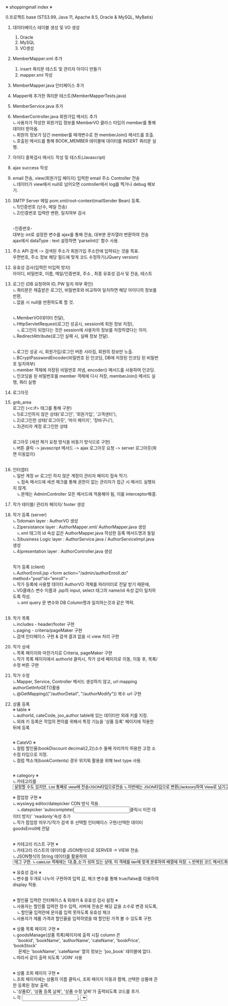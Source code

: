 ※ shoppingmall index ※

0.프로젝트 base
(STS3.99, Java 11, Apache 8.5, Oracle & MySQL, MyBatis)

1. 데이터베이스 테이블 생성 및 VO 생성
   1) Oracle
   2) MySQL
   3) VO생성

2. MemberMapper.xml 추가
   1) insert 쿼리문 테스트 및 관리자 아이디 만들기
   2) mapper.xml 작성

3. MemberMapper.java 인터페이스 추가

4. Mapper에 추가한 쿼리문 테스트(MemberMapperTests.java)

5. MemberService.java 추가

6. MemberController.java 회원가입 메서드 추가<br/>
	ㄴ사용자가 작성한 회원가입 정보를 MemberVO 클라스 타입의 member를 통해 데이터 받아옴.<br/>
	ㄴ회원의 정보가 담긴 member를 매개변수로 한 memberJoin() 메서드를 호출.<br/>
	ㄴ호출된 메서드를 통해 BOOK_MEMBER 테이블에 데이터를 INSERT 쿼리문 실행.<br/>

7. 아이디 중복검사 메서드 작성 및 테스트(Javascript)

8. ajax success 작성

9. email 전송, view(회원가입 페이지) 입력한 email 주소 Controller 전송<br/>
ㄴ데이터가 view에서 null로 넘어오면 controller에서 log를 찍거나 debug 해보기.

10. SMTP Server 메일 pom.xml/root-context(mailSender Bean) 등록.<br/>
	ㄴ1)인증번호 (난수, 메일 전송)<br/>
	ㄴ2)인증번호 입력란 변환, 일치여부 검사<br/><br/>

	-인증번호-<br/>
	대부눈 int로 설정한 변수를 ajax를 통해 전송, 대부분 문자열러 변환하여 전송<br/>
	ajax에서 dataType : text 설정하면 'parseInt()' 함수 사용.

11. 주소 API 검색 -> 검색된 주소가 회원가입 주소란에 입력되는 것을 목표.<br/>
	우편번호, 주소 정보 해당 필드에 맞게 코드 수정하기(JQuery version)

12. 유효성 검사(입력란 미입력 방지)<br/>
	아이디, 비밀번호, 이름, 메일/인증번호, 주소 , 최종 유효성 검사 및 전송, 테스트

13. 로그인 (DB 요청하여 ID, PW 일치 여부 확인)<br/>
	ㄴ쿼리문은 제출받은 로그인, 비밀번호와 비교하여 일치하면 해당 아이디의 정보를 반환,<br/>
	ㄴ없을 시 null을 반환하도록 할 것.<br/><br/>

	ㄴMemberVO(데이터 전달),<br/> 
	ㄴHttpServletRequest(로그인 성공시, session에 회원 정보 저장),<br/>
		  ㄴ로그인이 되었다는 것은 session에 사용자의 정보를 저장하였다는 의미.<br/>
	ㄴRedirectAttribute(로그인 실패 시, 실패 정보 전달).<br/><br/>

	ㄴ로그인 성공 시, 회원가입/로그인 버튼 사라짐, 회원의 정보만 노출.<br/>
	ㄴBCryptPasswordEncoder(비밀번호 된 인코딩, DB에 저장된 인코딩 된 비밀번호 일치여부)<br/>
	ㄴmember 객체에 저장된 비밀번호 꺼냄, encoder() 메서드를 사용하여 인코딩.<br/>
	ㄴ인코딩을 된 비밀번호를 member 객체에 다시 저장, memberJoin() 메서드 실행, 쿼리 실행<br/>
14. 로그아웃 

15. gnb_area<br/> 
	로그인 (<c:if> 태그를 통해 구분)<br/>
	ㄴ1)로그인하지 않은 상태('로그인', '회원가입', '고객센터'),<br/>
	ㄴ2)로그인한 상태('로그아웃', '마이 페이지', '장바구니'),<br/> 
	ㄴ3)관리자 계정 로그인한 상태<br/><br/> 
	
	로그아웃 (세션 제거 요청 방식을 비동기 방식으로 구현)<br/>
	ㄴ버튼 클릭 -> javascript 메서드 -> ajax 로그아웃 요청 -> server 로그아웃(화면 이동없이)<br/><br/>

16. 인터셉터<br/>
	ㄴ일반 계정 or 로그인 하지 않은 계정이 관리자 페이지 접속 막기.<br/>
		  ㄴ접속 메서드에 세션 체크를 통해 권한이 없는 관리자가 접근 시 메서드 실행되지 않게.<br/>
			  ㄴ문제는 AdminController 모든 메서드에 적용해야 됨, 이를 interceptor해결.<br/>

17. 작가 테이블/ 관리자 페이지/ footer 생성<br/>

18. 작가 등록  (server)<br/>
	ㄴ1)domain layer : AuthorVO 생성<br/>
	ㄴ2)persistance layer : AuthorMapper.xml/ AuthorMapper.java 생성<br/>
	     ㄴxml <insert> 태그의 id 속성 값은 AuthorMapper.java 작성한 등록 메서드명과 동일<br/>
	ㄴ3)business Logic layer : AuthorService.java / AuthorServiceImpl.java 생성<br/>
	ㄴ4)presentation layer : AuthorController.java 생성<br/><br/>

    작가 등록 (client)<br/>
	ㄴAuthorEnroll.jsp  <form action="/admin/authorEnroll.do" method="post"id="enroll"><br/>
	ㄴ작가 등록에 사용할 데이터 AuthorVO 객체를 파라미터로 전달 받기 때문에, <br/>
	ㄴVO클래스 변수 이름과 .jsp의 input, select 태그의 name/id 속성 값이 일치하도록 작성.<br/>
		  ㄴxml query 문 변수와 DB Column명과 일치하는것과 같은 맥락.<br/><br/>

19. 작가 목록 <br/>
	ㄴincludes - header/footer 구현<br/>
	ㄴpaging - criteria/pageMaker 구현<br/>
	ㄴ검색 인터페이스 구현 & 검색 결과 없을 시 view 처리 구현<br/>
20. 작가 상세 <br/>
	ㄴ목록 페이지와 마찬가지로 Criteria, pageMaker 구현<br/>
	ㄴ작가 목록 페이지에서 authorId 클릭시, 작가 상세 페이지로 이동, 이동 후, 목록/수정 버튼 구현<br/>
21. 작가 수정 <br/>
	ㄴMapper, Service, Controller 메서드 생성하지 않고, url mapping authorGetInfoGET()활용<br/>
	ㄴ@GetMapping({"/authorDetail", "/authorModify"}) 복수 url 구현<br/>
22. 상품 등록<br/>
	※ table ※<br/>
	ㄴauthorId, cateCode, joo_author table에 있는 데이터만 외래 키를 지정.<br/>
	ㄴ외래 키 등록은 작업의 편의를 위해서 특정 기능을 '상품 등록' 페이지에 적용한 뒤에 등록<br/><br/>

	※ CateVO ※<br/>
	ㄴ컬럼 할인율(bookDiscount decimal(2,2))소수 둘째 자리까지 허용한 고정 소수점 타입으로 지정.<br/>
	ㄴ컬럼 책소개(bookContents) 경우 위지윅 활용을 위해 text type 사용.<br/><br/>
	
	※ category ※<br/>
	ㄴ카테고리를 <select>/<option>설정할 수도 있지만, List 통째로 view에 전송/JSON타입으로전송<br/>
	ㄴ이번에는 JSON타입으로 변환(Jackson)하여 View로 넘기고, javascript 통해 가공하여 출력.<br/>
	ㄴ카테고리 코드 규칙, 책 상품을 3가지 단계로 분류(1단계, 2단계, 3단계) tier은 해당 단계 확인.<br/><br/>

	※ 팝업창 구현 ※<br/>
	ㄴwysiwyg editor/datepicker CDN 방식 적용.<br/>
		  ㄴdatepicker 'autocomplete(<input>클릭시 이전 데이터 방지)' 'readonly'속성 추가<br/>
	ㄴ작가 팝업창 띄우기/작가 검색 후 선택할 인터페이스 구현/선택한 데이터goodsEnroll에 전달<br/><br/>

	※ 카테고리 리스트 구현 ※<br/>
	ㄴ카테고리 리스트의 데이터를 JSON형식으로 SERVER -> VIEW 전송.<br/>
	ㄴJSON형식의 String 데이터를 활용하여 <select>, <option> 태그 구현.<br/>
	ㄴcateList 객체에는 '대,중,소'가 섞여 있는 상태, 이 객체를 tier에 맞게 분류하여 배열에 저장.<br/>
	ㄴ반복된 코드 메서드화 하여, 배열 초기화 후, 대/중/소분류 <option> 태그 출력.<br/><br/>
	
	※ 유효성 검사 ※<br/>
	ㄴ변수를 두개로 나누어 구현하여 입력 값, 체크 변수를 통해 true/false를 이용하여 display 적용.<br/><br/>

	※ 할인율 입력란 인터페이스 & 외래키 & 유효성 검사 설정 ※<br/>
	ㄴ사용자는 할인률 입력란 정수 입력, 서버에 전송은 해당 값을 소수로 변경 되도록,<br/>
		  ㄴ할인율 입력란에 문자를 입력 못하도록 유효성 체크  <br/>
	ㄴ사용자가 제품 가격과 할인율을 입력하였을 때 할인된 가격 볼 수 있도록 구현.<br/>

	※ 상품 목록 페이지 구현 ※<br/>
	ㄴgoodsManage(상품 목록)페이지에 출력 시킬 column 은 <br/>
		  'bookId', 'bookName', 'authorName', 'cateName', 'bookPrice', 'bookStock'<br/>
		  	문제는 'bookName', 'cateName' 열의 정보는 'joo_book' 테이블에 없다.<br/>
	ㄴ따라서 같이 출력 되도록 'JOIN' 사용<br/><br/>

	※ 상품 조회 페이지 구현 ※<br/>
	ㄴ조회 페이지에는 상품의 이름 클릭시, 조회 페이지 이동과 함께, 선택한 상품에 관한 등록된 정보 출력.<br/>
	ㄴ'상품ID', '상품 등록 날짜', '상품 수정 날짜'가 출력되도록 코드를 추가.<br/>
	ㄴ각 <input>, <select> 태그에 사용자가 입력을 할 수 없도록 disabled 속성을 추가.<br/>
	ㄴ각 <input>, <textarea> 태그에 서버로부터 전달받은 상품 정보가 출력되도록 코드 추가.<br/><br/>

	※ 카테고리 리스트 데이터 ※<br/><br/>

23. 상품 수정<br/>
	※ 상품 수정 페이지 이동 ※<br/>
	ㄴ수정 페이지로 이동할 수 있는 인터페이스인 버튼과 페이지 이동에 사용될 URL 매핑 메서드를 작성.<br/>
	ㄴ <form> 태그 내부에 'bookId' 항목의 type이 hidden인 <input> 태그를 추가하였습니다. (수정을 수행하는 쿼리에서는 bookId가 필요로 하기 때문에 추가하였습니다.)<br/>
	ㄴ해당 <form> 태그는 수정 페이지에서 조회 페이지 이동할 때, <br/>
		  조회 페이지에서 목록 페이지로 이동을 할 때 필요로 한 데이터 들입니다. )<br/><br/>

23. 상품/작가 정보 삭제 <br/>

24. 상품 이미지 업로드<br/>
	※ 상품 이미지를 업로드하고 등록한 이미지의 정보를 DB에 저장 ※<br/><br/>

	방법1 : 이미지 업로드 저장<br/>
		  ㄴ사용자가 이미지를 선택하였을때 이미지가 업로드(컴퓨터에 저장) 되고,<br/>
		     최종적으로 다른 상품 정보들이 작성된 뒤 '등록 버튼'을 눌렀을 때, <br/>
		    '업로드 된' 이미지의 정보가 DB에 저장되도록 하는 방식<br/>
	방법2 : 등록 이미지 정보 DB 저장<br/>
		  ㄴ사용자가 이미지를 선택을 하고 다른 상품 정보를 다 작성한 뒤,<br/>
		     '등록 버튼'을 눌렀을 때 이미지를 업로드하고, 업로드 이미지 정보를 DB 저장.<br/><br/>

	-> 방법1 진행 <br/>
		1.사용자가 이미지 선택,<br/>
		2.선택된 이미지 서버로 전송,<br/>
		3.전송 받은 이미지 저장 후, 저장 한 이미지 정보 VIEW로 재전송,<br/>
		4.전송 받은 데이터를 활용하여 이미지 미리보기,<br/>
		5.<input> 태그에 데이터 저장,<br/>
		6.'등록 버튼' 클릭,<br/>
		7.이미지 정보 DB 저장<br/>

		(첨부파일 처리 servlet3.0 / 페이지 이동 없이, AJAX 사용)<br/><br/>

	※ 파일 체크(Javascript) ※<br/>
	ㄴview 단계에서 사용자가 선택 한 파일이 개발자가 허용한 파일이 아닐 경우 경고창<br/>
		  ㄴ허용한 파일(jpg, png) / 파일의 크기는 (1MB)<br/><br/>

	※ 파일 객체 서버 전송 ※<br/>
	ㄴ이번 프로젝트는 화면의 이동 없이 첨부파일을 서버로 전송, FormData 객체 생성 후 저장하고 서버전송<br/><br/>

	※ 업로드한 이미지 저장될 폴더 생성 ※<br/>
	ㄴ업로드 하는 날짜에 맞게 폴더 생성, 생성된 폴더에 업로드 파일 저장. (uploadPath.mkdirs() 사용.)<br/>
	ㄴAdminController/uploadAjaxActionPOST 에 파일을 저장할 기본적 경로 String 타입의 변수 선언.<br/>
	ㄴ'yyyy/MM/dd' 형식의 String 데이터를 얻기 위해 SimpleDateFormat 클래스와 Date 클래스 사용.<br/>
		  ㄴSimpleD은 Date 클래스를 통해 얻은 날짜 -> 문자열 형식의 데이터로 변환하기 위해서 사용.<br/>
	ㄴ고유한 파일들을 관리하기 위해 저장 파일에 UUID 추가.<br/><br/>

	※ 썸네일 이미지 생성 및 저장 ※<br/>
	ㄴ이미지 호출 시, 썸네일 이미지를 호출 할 수 있도록 원본 이미지를 통해 썸네일 이미지를 생성하고 저장.<br/>
		    ㄴjava 클래스에서 제공하는, ImageIO, Thumbnailator 사용<br/>
			    ㄴ저장될 썸네일 이미지 경우 "s_" + "uuid_" + "원본파일 이름. 이미지 타입" 형식으로 저장.<br/>
				    ㄴMultipartFile/BufferedImage/ImageIO/Graphics2D 클래스 사용하여 이미지 파일 저장.<br/>
					    ㄴImageIO 대신 thumbnailaotr라이브러리 사용하여 코드 간결화.<br/><br/>
	
	※ 이미지 정보 view 반환 ※<br/>
	1.왜 이미지 정보를 view로 반환하려 하는가? <br/>
		    ㄴ업로드한 이미지 정보를 DB에 저장하기 위해 & 업로드한 이미지를 사용자가 미리 볼 수 있도록.<br/>
			    ㄴ'경로', 'uuid', '파일 이름' 3가지 데이터를 DB에 보관, view로 전송,<br/>
				    ㄴview 전송은 Command Object 객체를 view에 전송. (AttachImageVO 객체 생성)<br/>
	2.어떠한 정보를 보낼 것인가?<br/>
		    ㄴDB 저장 -> 이미지 화면 출력 -> 이미지 저장 경로/파일 이름 필요.<br/>
			    ㄴC:\upload + '유동적 경로' + 's_' + 'uuid' + '_' + '원본 파일 이름'<br/>
	3.어떠한 방식으로 view에 데이터를 전송할 것인가?<br/>
		    ㄴ화면의 이동 없이 서버와 뷰가 정보를 주고 받는 비동기 방식 사용.(@ResponseBody/ResponseEntity )<br/>
	4.여러 개의 이미지 파일 전달을 위해 ArrayList 활용, for문에서  VO 정보를 저장한 다음 해당 객체, ArrayList 요소에 저장.<br/><br/>

	※ 서버 단계 이미지 파일 체크 & view 에러 반환 ※<br/>
	ㄴview에서는 이미 파일체크를 하도록 코드를 작성 하지만 파일체크 코드가 작동 안 할시 차선책 구현.<br/>
		    ㄴ업로드를 수행하는 url 매핑 메서드에도 전달 받은 파일 체크 하는 코드를 추가.<br/>
			    ㄴ파일 체크 시, 아닐 경우 에러 상태 코드를 전송하여, view에서 경고창이 출력.<br/>
				    ㄴ파일 체크를 위해 MIME TYPE 속성 활용, probeContentType() 반환 메서드 사용.<br/>
				    ㄴMIME TYPE 타입이 이미지일 경우, 첫 단어가 image로 시작, 이 방법으로 판단.<br/>
					    ㄴview에서는 ajax의 error 속성을 추가하여 상태코드 400시, 콜백함수를 사용.<br/><br/>
	
	※ 업로드 이미지 출력 구현 ※<br/>	
	1.url 매핑 메서드 반환 & ContentType 명시<br/>
		ㄴ비동기 방식 url을 호출하면 이미지를 반환해주는 url 매핑 메서드를 구현(미리보기 이미지 구현위해)<br/>
		    @ResponseBody & @ResponseEntity 중, body에 데이터를 첨부한다는 동일,<br/>
		    하지만 @ResponseEntity를 사용하여 header의 'ContentType' 이미지 파일임을 명확하게 설정,<br/>
		ㄴurl 메서드 '파일경로' + '파일 이름' 파람으로 받고, 해당 데이터에 맞는 이미지파일 view에 전송.<br/>
			 ㄴ이미지 파일을 주고받기 위해서는 byte 배열 타입 사용.<br/>
			   (이미지 파일은 binary(0과 1로만 구성, text 제외 한 모든 파일 저장) 파일 해당,)<br/>
	2.file 객체 생성<br/>
		ㄴ현재 관리자 관련 기능들을 구현주잉여서 AdminController에 작업을 진행하려 했으나,<br/>
		    관리자가 아닐 시, Interceptor 필터를 거쳐야 하기 때문에 접근에 제한.<br/>
		    이미지는 비로그인이여도 접근이 가능해야 하기 때문에, 상품 BookController.java에 작성.<br/><br/>
	
	정리 -> 파라미터 전달받은 '파일 경로', '파일 이름' 활용하여 File 객체 생성,<br/>
		     MIME TYPE에 대한 정보를 얻어, ResponseEntity img 데이터를 복사하여 body에 추가,<br/>
		     header의 'Content Type'에서 얻은 정보를 MIME TYPE으로 수정 후, Entity 객체를 view로 전송.
